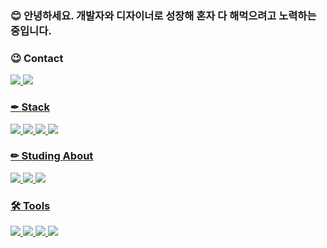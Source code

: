 
### 😊 안녕하세요. 개발자와 디자이너로 성장해 혼자 다 해먹으려고 노력하는 중입니다.


### 😉 Contact
<a href="https://www.instagram.com/hyo__831/" target="_blank">
<img src="https://img.shields.io/badge/instagram-E4405F?style=flat-square&logo=instagram&logoColor=white"/>

<img src="https://img.shields.io/badge/widrndi25@gmail.com-EA4335?style=flat-square&logo=Gmail&logoColor=white" />

### ✒ Stack
<img src="https://img.shields.io/badge/flutter-02569B?style=flat-square&logo=flutter&logoColor=white"/>
<img src="https://img.shields.io/badge/Python-3776AB?style=flat-square&logo=Python&logoColor=white"/>
<img src="https://img.shields.io/badge/typescript-3178C6?style=flat-square&logo=typescript&logoColor=white"/>
<img src="https://img.shields.io/badge/C-A8B9CC?style=flat-square&logo=C&logoColor=black"/>



### ✏ Studing About
<img src="https://img.shields.io/badge/Blender-F5792A?style=flat-square&logo=Blender&logoColor=white"/>
<img src="https://img.shields.io/badge/react-61DAFB?style=flat-square&logo=react&logoColor=black"/>
<img src="https://img.shields.io/badge/django-092E20B?style=flat-square&logo=django&logoColor=black"/>


### 🛠 Tools
<img src="https://img.shields.io/badge/Adobe Premiere Pro-9999FF?style=flat-square&logo=Adobe Premiere Pro&logoColor=black"/>
<img src="https://img.shields.io/badge/Adobe After Effects-9999FF?style=flat-square&logo=Adobe After Effects&logoColor=black"/>
<img src="https://img.shields.io/badge/figma-F24E1E?style=flat-square&logo=figma&logoColor=white"/>
<img src="https://img.shields.io/badge/firebase-FFCA28?style=flat-square&logo=firebase&logoColor=black"/>
